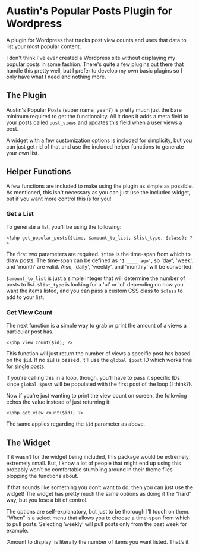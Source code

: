 Austin's Popular Posts Plugin for Wordpress
============================

A plugin for Wordpress that tracks post view counts and uses that data to list your most popular content.

I don't think I've ever created a Wordpress site without displaying my popular posts in some fashion. There's quite a few plugins out there that handle this pretty well, but I prefer to develop my own basic plugins so I only have what I need and nothing more.

## The Plugin

Austin's Popular Posts (super name, yeah?) is pretty much just the bare minimum required to get the functionality. All it does it adds a meta field to your posts called `post_views` and updates this field when a user views a post.

A widget with a few customization options is included for simplicity, but you can just get rid of that and use the included helper functions to generate your own list. 

## Helper Functions

A few functions are included to make using the plugin as simple as possible. As mentioned, this isn't necessary as you can just use the included widget, but if you want more control this is for you!

### Get a List

To generate a list, you'll be using the following:
```
<?php get_popular_posts($time, $amount_to_list, $list_type, $class); ?>
```

The first two parameters are required. `$time` is the time-span from which to draw posts. The time-span can be defined as `'1 ____ ago'`, so 'day', 'week', and 'month' are valid. Also, 'daily', 'weekly', and 'monthly' will be converted.

`$amount_to_list` is just a simple integer that will determine the number of posts to list. `$list_type` is looking for a 'ul' or 'ol' depending on how you want the items listed, and you can pass a custom CSS class to `$class` to add to your list.

### Get View Count

The next function is a simple way to grab or print the amount of a views a particular post has.

```
<?php view_count($id); ?>
```

This function will just return the number of views a specific post has based on the `$id`. If no `$id` is passed, it'll use the `global $post` ID which works fine for single posts. 

If you're calling this in a loop, though, you'll have to pass it specific IDs since `global $post` will be populated with the first post of the loop (I think?). 

Now if you're just wanting to print the view count on screen, the following echos the value instead of just returning it:

```
<?php get_view_count($id); ?>
```

The same applies regarding the `$id` parameter as above.

## The Widget
If it wasn’t for the widget being included, this package would be extremely, extremely small. But, I know a lot of people that might end up using this probably won’t be comfortable stumbling around in their theme files plopping the functions about.

If that sounds like something you don’t want to do, then you can just use the widget! The widget has pretty much the same options as doing it the “hard” way, but you lose a bit of control.

The options are self-explanatory, but just to be thorough I’ll touch on them. “When” is a select menu that allows you to choose a time-span from which to pull posts. Selecting ‘weekly’ will pull posts only from the past week for example.

‘Amount to display’ is literally the number of items you want listed. That’s it.

